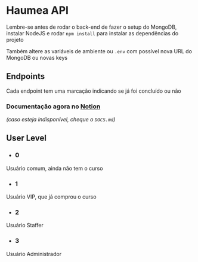 # Haumea API
Lembre-se antes de rodar o back-end de fazer o setup do MongoDB, instalar NodeJS e rodar ``npm install`` 
para instalar as dependências do projeto

Também altere as variáveis de ambiente ou ``.env`` com possível nova URL do MongoDB ou novas keys 

## Endpoints
Cada endpoint tem uma marcação indicando se já foi concluído ou não

### Documentação agora no [Notion](https://www.notion.so/Haumea-20fe898e16ce4b968b86e44209950771)

_(caso esteja indisponível, cheque o ``DOCS.md``)_

## User Level
- ### 0

Usuário comum, ainda não tem o curso

- ### 1

Usuário VIP, que já comprou o curso

- ### 2

Usuário Staffer

- ### 3

Usuário Administrador
